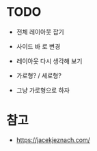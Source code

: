 # TODO

-   전체 레이아웃 잡기
-   사이드 바 로 변경
-   레이아웃 다시 생각해 보기
-   가로형? / 세로형?

-   그냥 가로형으로 하자

# 참고

-   https://jacekjeznach.com/

